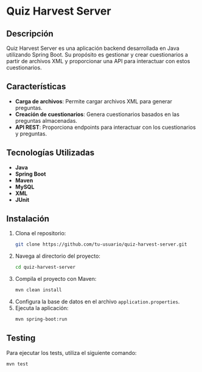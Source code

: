 # Quiz Harvest Server

## Descripción
Quiz Harvest Server es una aplicación backend desarrollada en Java utilizando Spring Boot. Su propósito es gestionar y crear cuestionarios a partir de archivos XML y proporcionar una API para interactuar con estos cuestionarios.

## Características
- **Carga de archivos**: Permite cargar archivos XML para generar preguntas.
- **Creación de cuestionarios**: Genera cuestionarios basados en las preguntas almacenadas.
- **API REST**: Proporciona endpoints para interactuar con los cuestionarios y preguntas.

## Tecnologías Utilizadas
- **Java**
- **Spring Boot**
- **Maven**
- **MySQL**
- **XML**
- **JUnit**

## Instalación
1. Clona el repositorio:
    ```bash
    git clone https://github.com/tu-usuario/quiz-harvest-server.git
    ```
2. Navega al directorio del proyecto:
    ```bash
    cd quiz-harvest-server
    ```
3. Compila el proyecto con Maven:
    ```bash
    mvn clean install
    ```
4. Configura la base de datos en el archivo `application.properties`.
5. Ejecuta la aplicación:
    ```bash
    mvn spring-boot:run
    ```

## Testing
Para ejecutar los tests, utiliza el siguiente comando:
```bash
mvn test
